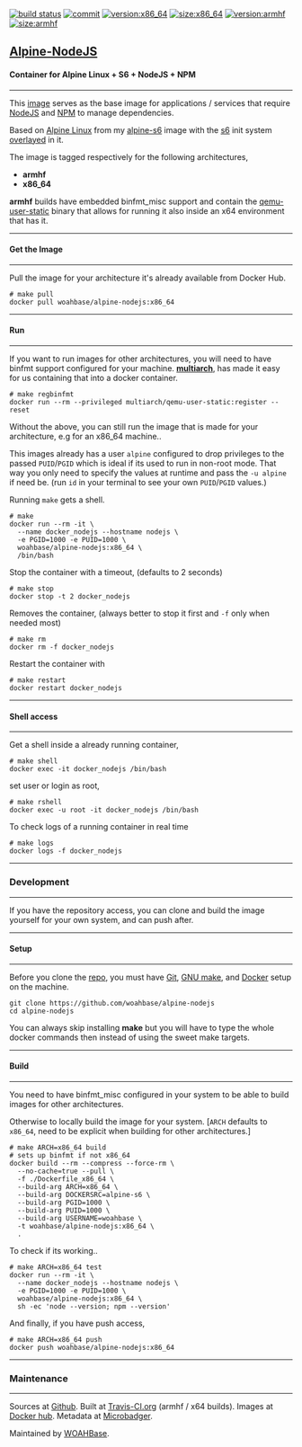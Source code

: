 [![build status][251]][232] [![commit][255]][231] [![version:x86_64][256]][235] [![size:x86_64][257]][235] [![version:armhf][258]][236] [![size:armhf][259]][236]

## [Alpine-NodeJS][234]
#### Container for Alpine Linux + S6 + NodeJS + NPM
---

This [image][233] serves as the base image for applications
/ services that require [NodeJS][135] and [NPM][136] to manage
dependencies.

Based on [Alpine Linux][131] from my [alpine-s6][132] image with
the [s6][133] init system [overlayed][134] in it.

The image is tagged respectively for the following architectures,
* **armhf**
* **x86_64**

**armhf** builds have embedded binfmt_misc support and contain the
[qemu-user-static][105] binary that allows for running it also inside
an x64 environment that has it.

---
#### Get the Image
---

Pull the image for your architecture it's already available from
Docker Hub.

```
# make pull
docker pull woahbase/alpine-nodejs:x86_64
```

---
#### Run
---

If you want to run images for other architectures, you will need
to have binfmt support configured for your machine. [**multiarch**][104],
has made it easy for us containing that into a docker container.

```
# make regbinfmt
docker run --rm --privileged multiarch/qemu-user-static:register --reset
```

Without the above, you can still run the image that is made for your
architecture, e.g for an x86_64 machine..

This images already has a user `alpine` configured to drop
privileges to the passed `PUID`/`PGID` which is ideal if its used
to run in non-root mode. That way you only need to specify the
values at runtime and pass the `-u alpine` if need be. (run `id`
in your terminal to see your own `PUID`/`PGID` values.)

Running `make` gets a shell.

```
# make
docker run --rm -it \
  --name docker_nodejs --hostname nodejs \
  -e PGID=1000 -e PUID=1000 \
  woahbase/alpine-nodejs:x86_64 \
  /bin/bash
```

Stop the container with a timeout, (defaults to 2 seconds)

```
# make stop
docker stop -t 2 docker_nodejs
```

Removes the container, (always better to stop it first and `-f`
only when needed most)

```
# make rm
docker rm -f docker_nodejs
```

Restart the container with

```
# make restart
docker restart docker_nodejs
```

---
#### Shell access
---

Get a shell inside a already running container,

```
# make shell
docker exec -it docker_nodejs /bin/bash
```

set user or login as root,

```
# make rshell
docker exec -u root -it docker_nodejs /bin/bash
```

To check logs of a running container in real time

```
# make logs
docker logs -f docker_nodejs
```

---
### Development
---

If you have the repository access, you can clone and
build the image yourself for your own system, and can push after.

---
#### Setup
---

Before you clone the [repo][231], you must have [Git][101], [GNU make][102],
and [Docker][103] setup on the machine.

```
git clone https://github.com/woahbase/alpine-nodejs
cd alpine-nodejs
```
You can always skip installing **make** but you will have to
type the whole docker commands then instead of using the sweet
make targets.

---
#### Build
---

You need to have binfmt_misc configured in your system to be able
to build images for other architectures.

Otherwise to locally build the image for your system.
[`ARCH` defaults to `x86_64`, need to be explicit when building
for other architectures.]

```
# make ARCH=x86_64 build
# sets up binfmt if not x86_64
docker build --rm --compress --force-rm \
  --no-cache=true --pull \
  -f ./Dockerfile_x86_64 \
  --build-arg ARCH=x86_64 \
  --build-arg DOCKERSRC=alpine-s6 \
  --build-arg PGID=1000 \
  --build-arg PUID=1000 \
  --build-arg USERNAME=woahbase \
  -t woahbase/alpine-nodejs:x86_64 \
  .
```

To check if its working..

```
# make ARCH=x86_64 test
docker run --rm -it \
  --name docker_nodejs --hostname nodejs \
  -e PGID=1000 -e PUID=1000 \
  woahbase/alpine-nodejs:x86_64 \
  sh -ec 'node --version; npm --version'
```

And finally, if you have push access,

```
# make ARCH=x86_64 push
docker push woahbase/alpine-nodejs:x86_64
```

---
### Maintenance
---

Sources at [Github][106]. Built at [Travis-CI.org][107] (armhf / x64 builds). Images at [Docker hub][108]. Metadata at [Microbadger][109].

Maintained by [WOAHBase][204].

[101]: https://git-scm.com
[102]: https://www.gnu.org/software/make/
[103]: https://www.docker.com
[104]: https://hub.docker.com/r/multiarch/qemu-user-static/
[105]: https://github.com/multiarch/qemu-user-static/releases/
[106]: https://github.com/
[107]: https://travis-ci.org/
[108]: https://hub.docker.com/
[109]: https://microbadger.com/

[131]: https://alpinelinux.org/
[132]: https://hub.docker.com/r/woahbase/alpine-s6
[133]: https://skarnet.org/software/s6/
[134]: https://github.com/just-containers/s6-overlay
[135]: https://nodejs.org/
[136]: https://www.npmjs.com/

[201]: https://github.com/woahbase
[202]: https://travis-ci.org/woahbase/
[203]: https://hub.docker.com/u/woahbase
[204]: https://woahbase.online/

[231]: https://github.com/woahbase/alpine-nodejs
[232]: https://travis-ci.org/woahbase/alpine-nodejs
[233]: https://hub.docker.com/r/woahbase/alpine-nodejs
[234]: https://woahbase.online/#/images/alpine-nodejs
[235]: https://microbadger.com/images/woahbase/alpine-nodejs:x86_64
[236]: https://microbadger.com/images/woahbase/alpine-nodejs:armhf

[251]: https://travis-ci.org/woahbase/alpine-nodejs.svg?branch=master

[255]: https://images.microbadger.com/badges/commit/woahbase/alpine-nodejs.svg

[256]: https://images.microbadger.com/badges/version/woahbase/alpine-nodejs:x86_64.svg
[257]: https://images.microbadger.com/badges/image/woahbase/alpine-nodejs:x86_64.svg

[258]: https://images.microbadger.com/badges/version/woahbase/alpine-nodejs:armhf.svg
[259]: https://images.microbadger.com/badges/image/woahbase/alpine-nodejs:armhf.svg
